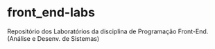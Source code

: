 # front_end-labs
Repositório dos Laboratórios da disciplina de Programação Front-End. (Análise e Desenv. de Sistemas)
